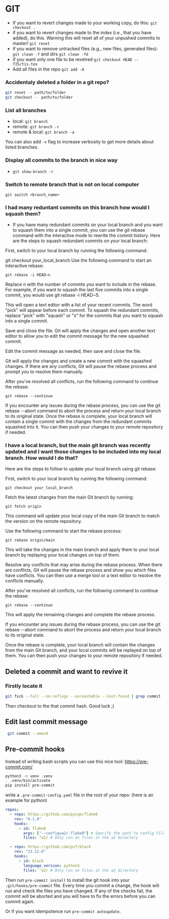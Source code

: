 # GIT

- If you want to revert changes made to your working copy, do this:
  `git checkout .`
- if you want to revert changes made to the index (i.e., that you have added), do this. Warning this will reset all of your unpushed commits to master!
  `git reset`
- if you want to remove untracked files (e.g., new files, generated files): `git clean -f` and dirs `git clean -fd`
- if you want only one file to be revetred
  `git checkout HEAD -- TIS/tis.tex`
- Add all files in the repo
  `git add -A`

### Accidentaly deleted a folder in a git repo?

```bash
git reset -- path/to/folder
git checkout -- path/to/folder
```

### List all branches

- local: `git branch`
- remote: `git branch -r`
- remote & local: `git branch -a`

You can also add `-v` flag to increase verbosity to get more details about listed branches.

### Display all commits to the branch in nice way

- `git show-branch -r`

### Switch to remote branch that is not on local computer

`git switch <branch_name>`

### I had many reduntant commits on this branch how would I squash them?

- If you have many redundant commits on your local branch and you want to squash them into a single commit, you can use the git rebase command with the interactive mode to rewrite the commit history.
  Here are the steps to squash redundant commits on your local branch:

First, switch to your local branch by running the following command:

git checkout your_local_branch
Use the following command to start an interactive rebase:

```
git rebase -i HEAD~n
```

Replace n with the number of commits you want to include in the rebase. For example, if you want to squash the last five commits into a single commit, you would use git rebase -i HEAD~5.

This will open a text editor with a list of your recent commits. The word "pick" will appear before each commit. To squash the redundant commits, replace "pick" with "squash" or "s" for the commits that you want to squash into a single commit.

Save and close the file. Git will apply the changes and open another text editor to allow you to edit the commit message for the new squashed commit.

Edit the commit message as needed, then save and close the file.

Git will apply the changes and create a new commit with the squashed changes. If there are any conflicts, Git will pause the rebase process and prompt you to resolve them manually.

After you've resolved all conflicts, run the following command to continue the rebase:

```
git rebase --continue
```

If you encounter any issues during the rebase process, you can use the git rebase --abort command to abort the process and return your local branch to its original state.
Once the rebase is complete, your local branch will contain a single commit with the changes from the redundant commits squashed into it. You can then push your changes to your remote repository if needed.

### I have a local branch, but the main git branch was recently updated and I want those changes to be included into my local branch. How would I do that?

Here are the steps to follow to update your local branch using git rebase:

First, switch to your local branch by running the following command:

```
git checkout your_local_branch
```

Fetch the latest changes from the main Git branch by running:

```
git fetch origin
```

This command will update your local copy of the main Git branch to match the version on the remote repository.

Use the following command to start the rebase process:

```
git rebase origin/main
```

This will take the changes in the main branch and apply them to your local branch by replaying your local changes on top of them.

Resolve any conflicts that may arise during the rebase process. When there are conflicts, Git will pause the rebase process and show you which files have conflicts. You can then use a merge tool or a text editor to resolve the conflicts manually.

After you've resolved all conflicts, run the following command to continue the rebase:

```
git rebase --continue
```

This will apply the remaining changes and complete the rebase process.

If you encounter any issues during the rebase process, you can use the git rebase --abort command to abort the process and return your local branch to its original state.

Once the rebase is complete, your local branch will contain the changes from the main Git branch, and your local commits will be replayed on top of them. You can then push your changes to your remote repository if needed.

## Deleted a commit and want to revive it

### Firstly locate it

```bash
git fsck --full --no-reflogs --unreachable --lost-found | grep commit | cut -d " " -f 3 | xargs -n 1 git log -n 1 --pretty=oneline | grep "<commit-message>"
```

Then checkout to the that commit hash. Good luck ;)

## Edit last commit message

```bash
 git commit --amend
```

## Pre-commit hooks

Instead of writing bash scripts you can use this nice tool: https://pre-commit.com/

```bash
python3 -m venv .venv
. .venv/bin/activate
pip install pre-commit
```

write a `.pre-commit-config.yaml` file in the root of your repo:
(here is an example for python)

```yaml
repos:
  - repo: https://github.com/pycqa/flake8
    rev: "6.1.0"
    hooks:
      - id: flake8
        args: ["--config=a2/.flake8"] # Specify the path to config file
        files: ^a2/ # Only run on files in the a2 directory

  - repo: https://github.com/psf/black
    rev: "23.12.0"
    hooks:
      - id: black
        language_version: python3
        files: ^a2/ # Only run on files in the a2 directory
```

Then run `pre-commit install` to install the git hook into your `.git/hooks/pre-commit` file.
Every time you commit a change, the hook will run and check the files you have changed.
If any of the checks fail, the commit will be aborted and you will have to fix the errors before you can commit again.

Or if you want idempotence run `pre-commit autoupdate`.
